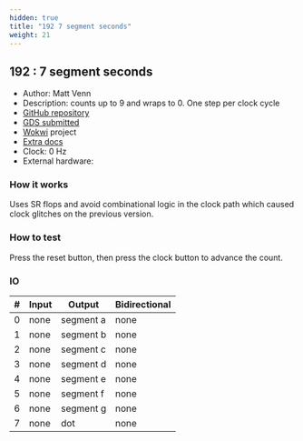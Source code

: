 ```yaml
---
hidden: true
title: "192 7 segment seconds"
weight: 21
---
```


## 192 : 7 segment seconds

* Author: Matt Venn
* Description: counts up to 9 and wraps to 0. One step per clock cycle
* [GitHub repository](https://github.com/mattvenn/tt05-seven-segment-seconds-wokwi)
* [GDS submitted](https://github.com/mattvenn/tt05-seven-segment-seconds-wokwi/actions/runs/6709552100)
* [Wokwi](https://wokwi.com/projects/380119282165535745) project
* [Extra docs]()
* Clock: 0 Hz
* External hardware: 



### How it works

Uses SR flops and avoid combinational logic in the clock path which caused clock glitches on the previous version.


### How to test

Press the reset button, then press the clock button to advance the count.


### IO

| # | Input        | Output       | Bidirectional      |
|---|--------------|--------------| -------------------|
| 0 | none  | segment a | none |
| 1 | none  | segment b | none |
| 2 | none  | segment c | none |
| 3 | none  | segment d | none |
| 4 | none  | segment e | none |
| 5 | none  | segment f | none |
| 6 | none  | segment g | none |
| 7 | none  | dot | none |
